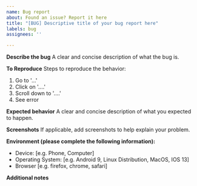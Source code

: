 ```yaml
---
name: Bug report
about: Found an issue? Report it here
title: "[BUG] Descriptive title of your bug report here"
labels: bug
assignees: ''

---
```


**Describe the bug**
A clear and concise description of what the bug is.

**To Reproduce**
Steps to reproduce the behavior:
1. Go to '...'
2. Click on '....'
3. Scroll down to '....'
4. See error

**Expected behavior**
A clear and concise description of what you expected to happen.

**Screenshots**
If applicable, add screenshots to help explain your problem.

**Environment (please complete the following information):**
 - Device: [e.g. Phone, Computer]
 - Operating System: [e.g. Android 9, Linux Distribution, MacOS, IOS 13]
 - Browser [e.g. firefox, chrome, safari]

**Additional notes**
